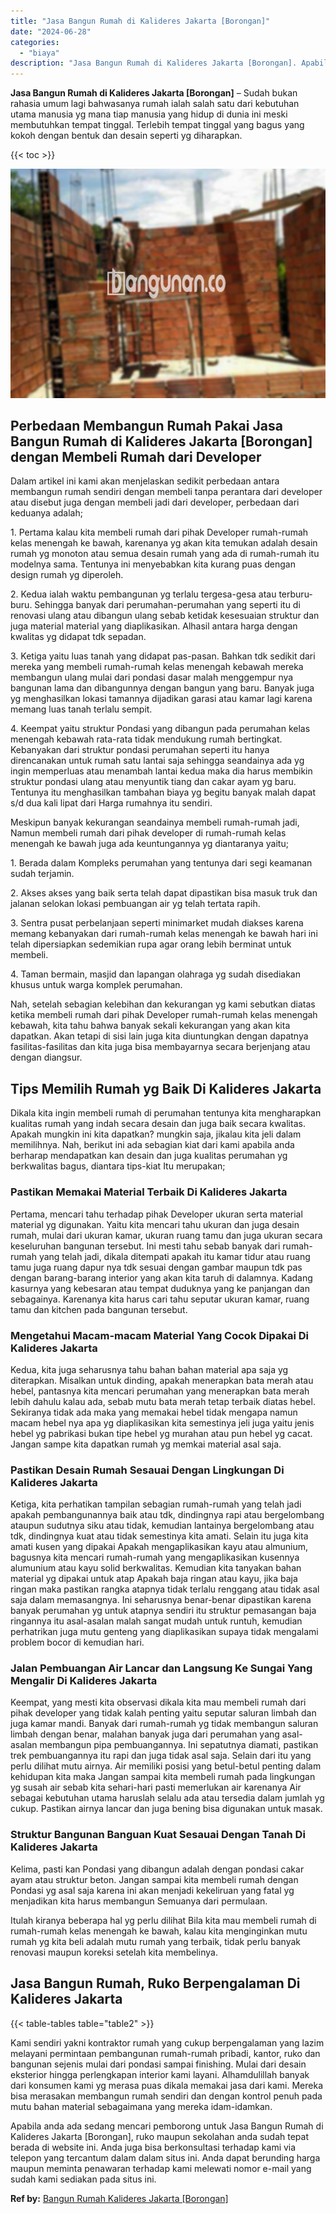 ```yaml
---
title: "Jasa Bangun Rumah di Kalideres Jakarta [Borongan]"
date: "2024-06-28"
categories: 
  - "biaya"
description: "Jasa Bangun Rumah di Kalideres Jakarta [Borongan]. Apabila anda ada sedang mencari pemborong untuk Jasa Bangun Rumah di Kalideres Jakarta [Borongan], ruko..."
---
```


**Jasa Bangun Rumah di Kalideres Jakarta \[Borongan\]** – Sudah bukan rahasia umum lagi bahwasanya rumah ialah salah satu dari kebutuhan utama manusia yg mana tiap manusia yang hidup di dunia ini meski membutuhkan tempat tinggal. Terlebih tempat tinggal yang bagus yang kokoh dengan bentuk dan desain seperti yg diharapkan.

{{< toc >}}

![Jasa Bangun Rumah di Kalideres Jakarta [Borongan]](/images/borong-bangunan-29.png)

## Perbedaan Membangun Rumah Pakai Jasa Bangun Rumah di Kalideres Jakarta \[Borongan\] dengan Membeli Rumah dari Developer

Dalam artikel ini kami akan menjelaskan sedikit perbedaan antara membangun rumah sendiri dengan membeli tanpa perantara dari developer atau disebut juga dengan membeli jadi dari developer, perbedaan dari keduanya adalah;

1\. Pertama kalau kita membeli rumah dari pihak Developer rumah-rumah kelas menengah ke bawah, karenanya yg akan kita temukan adalah desain rumah yg monoton atau semua desain rumah yang ada di rumah-rumah itu modelnya sama. Tentunya ini menyebabkan kita kurang puas dengan design rumah yg diperoleh.

2\. Kedua ialah waktu pembangunan yg terlalu tergesa-gesa atau terburu-buru. Sehingga banyak dari perumahan-perumahan yang seperti itu di renovasi ulang atau dibangun ulang sebab ketidak kesesuaian struktur dan juga material material yang diaplikasikan. Alhasil antara harga dengan kwalitas yg didapat tdk sepadan.

3\. Ketiga yaitu luas tanah yang didapat pas-pasan. Bahkan tdk sedikit dari mereka yang membeli rumah-rumah kelas menengah kebawah mereka membangun ulang mulai dari pondasi dasar malah menggempur nya bangunan lama dan dibangunnya dengan bangun yang baru. Banyak juga yg menghasilkan lokasi tamannya dijadikan garasi atau kamar lagi karena memang luas tanah terlalu sempit.

4\. Keempat yaitu struktur Pondasi yang dibangun pada perumahan kelas menengah kebawah rata-rata tidak mendukung rumah bertingkat. Kebanyakan dari struktur pondasi perumahan seperti itu hanya direncanakan untuk rumah satu lantai saja sehingga seandainya ada yg ingin memperluas atau menambah lantai kedua maka dia harus membikin struktur pondasi ulang atau menyuntik tiang dan cakar ayam yg baru. Tentunya itu menghasilkan tambahan biaya yg begitu banyak malah dapat s/d dua kali lipat dari Harga rumahnya itu sendiri.

Meskipun banyak kekurangan seandainya membeli rumah-rumah jadi, Namun membeli rumah dari pihak developer di rumah-rumah kelas menengah ke bawah juga ada keuntungannya yg diantaranya yaitu;

1\. Berada dalam Kompleks perumahan yang tentunya dari segi keamanan sudah terjamin.

2\. Akses akses yang baik serta telah dapat dipastikan bisa masuk truk dan jalanan selokan lokasi pembuangan air yg telah tertata rapih.

3\. Sentra pusat perbelanjaan seperti minimarket mudah diakses karena memang kebanyakan dari rumah-rumah kelas menengah ke bawah hari ini telah dipersiapkan sedemikian rupa agar orang lebih berminat untuk membeli.

4\. Taman bermain, masjid dan lapangan olahraga yg sudah disediakan khusus untuk warga komplek perumahan.

Nah, setelah sebagian kelebihan dan kekurangan yg kami sebutkan diatas ketika membeli rumah dari pihak Developer rumah-rumah kelas menengah kebawah, kita tahu bahwa banyak sekali kekurangan yang akan kita dapatkan. Akan tetapi di sisi lain juga kita diuntungkan dengan dapatnya fasilitas-fasilitas dan kita juga bisa membayarnya secara berjenjang atau dengan diangsur.

## Tips Memilih Rumah yg Baik Di Kalideres Jakarta

Dikala kita ingin membeli rumah di perumahan tentunya kita mengharapkan kualitas rumah yang indah secara desain dan juga baik secara kwalitas. Apakah mungkin ini kita dapatkan? mungkin saja, jikalau kita jeli dalam memilihnya. Nah, berikut ini ada sebagian kiat dari kami apabila anda berharap mendapatkan kan desain dan juga kualitas perumahan yg berkwalitas bagus, diantara tips-kiat Itu merupakan;

### Pastikan Memakai Material Terbaik Di Kalideres Jakarta

Pertama, mencari tahu terhadap pihak Developer ukuran serta material material yg digunakan. Yaitu kita mencari tahu ukuran dan juga desain rumah, mulai dari ukuran kamar, ukuran ruang tamu dan juga ukuran secara keseluruhan bangunan tersebut. Ini mesti tahu sebab banyak dari rumah-rumah yang telah jadi, dikala ditempati apakah itu kamar tidur atau ruang tamu juga ruang dapur nya tdk sesuai dengan gambar maupun tdk pas dengan barang-barang interior yang akan kita taruh di dalamnya. Kadang kasurnya yang kebesaran atau tempat duduknya yang ke panjangan dan sebagainya. Karenanya kita harus cari tahu seputar ukuran kamar, ruang tamu dan kitchen pada bangunan tersebut.

### Mengetahui Macam-macam Material Yang Cocok Dipakai Di Kalideres Jakarta

Kedua, kita juga seharusnya tahu bahan bahan material apa saja yg diterapkan. Misalkan untuk dinding, apakah menerapkan bata merah atau hebel, pantasnya kita mencari perumahan yang menerapkan bata merah lebih dahulu kalau ada, sebab mutu bata merah tetap terbaik diatas hebel. Sekiranya tidak ada maka yang memakai hebel tidak mengapa namun macam hebel nya apa yg diaplikasikan kita semestinya jeli juga yaitu jenis hebel yg pabrikasi bukan tipe hebel yg murahan atau pun hebel yg cacat. Jangan sampe kita dapatkan rumah yg memkai material asal saja.

### Pastikan Desain Rumah Sesauai Dengan Lingkungan Di Kalideres Jakarta

Ketiga, kita perhatikan tampilan sebagian rumah-rumah yang telah jadi apakah pembangunannya baik atau tdk, dindingnya rapi atau bergelombang ataupun sudutnya siku atau tidak, kemudian lantainya bergelombang atau tdk, dindingnya kuat atau tidak semestinya kita amati. Selain itu juga kita amati kusen yang dipakai Apakah mengaplikasikan kayu atau almunium, bagusnya kita mencari rumah-rumah yang mengaplikasikan kusennya alumunium atau kayu solid berkwalitas. Kemudian kita tanyakan bahan material yg dipakai untuk atap Apakah baja ringan atau kayu, jika baja ringan maka pastikan rangka atapnya tidak terlalu renggang atau tidak asal saja dalam memasangnya. Ini seharusnya benar-benar dipastikan karena banyak perumahan yg untuk atapnya sendiri itu struktur pemasangan baja ringannya itu asal-asalan malah sangat mudah untuk runtuh, kemudian perhatrikan juga mutu genteng yang diaplikasikan supaya tidak mengalami problem bocor di kemudian hari.

### Jalan Pembuangan Air Lancar dan Langsung Ke Sungai Yang Mengalir Di Kalideres Jakarta

Keempat, yang mesti kita observasi dikala kita mau membeli rumah dari pihak developer yang tidak kalah penting yaitu seputar saluran limbah dan juga kamar mandi. Banyak dari rumah-rumah yg tidak membangun saluran limbah dengan benar, malahan banyak juga dari perumahan yang asal-asalan membangun pipa pembuangannya. Ini sepatutnya diamati, pastikan trek pembuangannya itu rapi dan juga tidak asal saja. Selain dari itu yang perlu dilihat mutu airnya. Air memiliki posisi yang betul-betul penting dalam kehidupan kita maka Jangan sampai kita membeli rumah pada lingkungan yg susah air sebab kita sehari-hari pasti memerlukan air karenanya Air sebagai kebutuhan utama haruslah selalu ada atau tersedia dalam jumlah yg cukup. Pastikan airnya lancar dan juga bening bisa digunakan untuk masak.

### Struktur Bangunan Banguan Kuat Sesauai Dengan Tanah Di Kalideres Jakarta

Kelima, pasti kan Pondasi yang dibangun adalah dengan pondasi cakar ayam atau struktur beton. Jangan sampai kita membeli rumah dengan Pondasi yg asal saja karena ini akan menjadi kekeliruan yang fatal yg menjadikan kita harus membangun Semuanya dari permulaan.

Itulah kiranya beberapa hal yg perlu dilihat Bila kita mau membeli rumah di rumah-rumah kelas menengah ke bawah, kalau kita menginginkan mutu rumah yg kita beli adalah mutu rumah yang terbaik, tidak perlu banyak renovasi maupun koreksi setelah kita membelinya.

## Jasa Bangun Rumah, Ruko Berpengalaman Di Kalideres Jakarta

{{< table-tables table="table2" >}}

Kami sendiri yakni kontraktor rumah yang cukup berpengalaman yang lazim melayani permintaan pembangunan rumah-rumah pribadi, kantor, ruko dan bangunan sejenis mulai dari pondasi sampai finishing. Mulai dari desain eksterior hingga perlengkapan interior kami layani. Alhamdulillah banyak dari konsumen kami yg merasa puas dikala memakai jasa dari kami. Mereka bisa merasakan membangun rumah sendiri dan dengan kontrol penuh pada mutu bahan material sebagaimana yang mereka idam-idamkan.

Apabila anda ada sedang mencari pemborong untuk Jasa Bangun Rumah di Kalideres Jakarta \[Borongan\], ruko maupun sekolahan anda sudah tepat berada di website ini. Anda juga bisa berkonsultasi terhadap kami via telepon yang tercantum dalam dalam situs ini. Anda dapat berunding harga maupun meminta penawaran terhadap kami melewati nomor e-mail yang sudah kami sediakan pada situs ini.

**Ref by:** [Bangun Rumah Kalideres Jakarta [Borongan]](https://id.wikipedia.org/wiki/Bangun)
